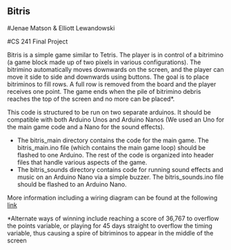 ## **Bitris**

#Jenae Matson & Elliott Lewandowski

#CS 241 Final Project

Bitris is a simple game similar to Tetris. The player is in control of a bitrimino (a game block made up of two pixels in various configurations). 
The bitrimino automatically moves downwards on the screen, and the player can move it side to side and downwards using buttons. 
The goal is to place bitriminos to fill rows. A full row is removed from the board and the player receives one point. 
The game ends when the pile of bitrimino debris reaches the top of the screen and no more can be placed*.

This code is structured to be run on two separate arduinos. It should be compatible with both Arduino Unos and Arduino Nanos (We used an Uno for the main game code and a Nano for the sound effects).

- The bitris_main directory contains the code for the main game. The bitris_main.ino file (which contains the main game loop) should be flashed to one Arduino. 
The rest of the code is organized into header files that handle various aspects of the game. 
- The bitris_sounds directory contains code for running sound effects and music on an Arduino Nano via a simple buzzer. The bitris_sounds.ino file should be flashed to an Arduino Nano.

More information including a wiring diagram can be found at the following [link](https://docs.google.com/document/d/1QBtyzqwLe1GX5251M2EsWPSDQCTKFuFrcr5R6hfstds/edit?usp=sharing)

*Alternate ways of winning include reaching a score of 36,767 to overflow the points variable, or playing for 45 days straight to overflow the timing variable, thus causing a spire of bitriminos to appear in the middle of the screen
